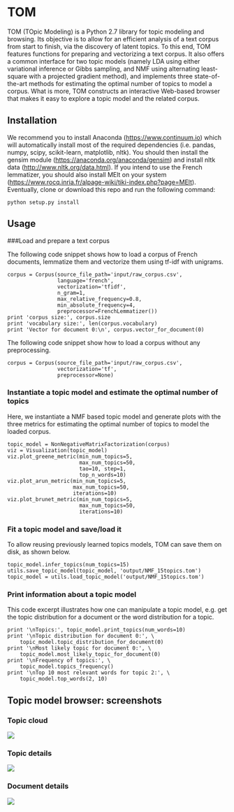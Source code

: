 # TOM

TOM (TOpic Modeling) is a Python 2.7 library for topic modeling and browsing. Its objective is to allow for an efficient analysis of a text corpus from start to finish, via the discovery of latent topics. To this end, TOM features functions for preparing and vectorizing a text corpus. It also offers a common interface for two topic models (namely LDA using either variational inference or Gibbs sampling, and NMF using alternating least-square with a projected gradient method), and implements three state-of-the-art methods for estimating the optimal number of topics to model a corpus. What is more, TOM constructs an interactive Web-based browser that makes it easy to explore a topic model and the related corpus.

## Installation

We recommend you to install Anaconda (https://www.continuum.io) which will automatically install most of the required dependencies (i.e. pandas, numpy, scipy, scikit-learn, matplotlib, nltk). You should then install the gensim module (https://anaconda.org/anaconda/gensim) and install nltk data (http://www.nltk.org/data.html). 
If you intend to use the French lemmatizer, you should also install MElt on your system (https://www.rocq.inria.fr/alpage-wiki/tiki-index.php?page=MElt).
Eventually, clone or download this repo and run the following command:

```
python setup.py install
```

## Usage

###Load and prepare a text corpus

The following code snippet shows how to load a corpus of French documents, lemmatize them and vectorize them using tf-idf with unigrams.

```
corpus = Corpus(source_file_path='input/raw_corpus.csv',
                language='french', 
                vectorization='tfidf', 
                n_gram=1,
                max_relative_frequency=0.8, 
                min_absolute_frequency=4,
                preprocessor=FrenchLemmatizer())
print 'corpus size:', corpus.size
print 'vocabulary size:', len(corpus.vocabulary)
print 'Vector for document 0:\n', corpus.vector_for_document(0)
```

The following code snippet show how to load a corpus without any preprocessing.

```
corpus = Corpus(source_file_path='input/raw_corpus.csv',
                vectorization='tf', 
                preprocessor=None)
```

### Instantiate a topic model and estimate the optimal number of topics

Here, we instantiate a NMF based topic model and generate plots with the three metrics for estimating the optimal number of topics to model the loaded corpus.

```
topic_model = NonNegativeMatrixFactorization(corpus)
viz = Visualization(topic_model)
viz.plot_greene_metric(min_num_topics=5, 
                       max_num_topics=50, 
                       tao=10, step=1, 
                       top_n_words=10)
viz.plot_arun_metric(min_num_topics=5, 
                     max_num_topics=50, 
                     iterations=10)
viz.plot_brunet_metric(min_num_topics=5, 
                       max_num_topics=50,
                       iterations=10)
```

### Fit a topic model and save/load it

To allow reusing previously learned topics models, TOM can save them on disk, as shown below.

```
topic_model.infer_topics(num_topics=15)
utils.save_topic_model(topic_model, 'output/NMF_15topics.tom')
topic_model = utils.load_topic_model('output/NMF_15topics.tom')
```

### Print information about a topic model

This code excerpt illustrates how one can manipulate a topic model, e.g. get the topic distribution for a document or the word distribution for a topic.

```
print '\nTopics:', topic_model.print_topics(num_words=10)
print '\nTopic distribution for document 0:', \
    topic_model.topic_distribution_for_document(0)
print '\nMost likely topic for document 0:', \
    topic_model.most_likely_topic_for_document(0)
print '\nFrequency of topics:', \
    topic_model.topics_frequency()
print '\nTop 10 most relevant words for topic 2:', \
    topic_model.top_words(2, 10)
```

## Topic model browser: screenshots

### Topic cloud
![](http://mediamining.univ-lyon2.fr/people/guille/tom-resources/topic_cloud.jpg)
### Topic details
![](http://mediamining.univ-lyon2.fr/people/guille/tom-resources/topic_0.jpg)
### Document details
![](http://mediamining.univ-lyon2.fr/people/guille/tom-resources/document_31.jpg)

